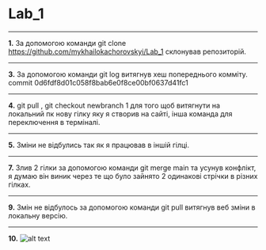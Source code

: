 # Lab_1
***
**1.** За допомогою команди git clone https://github.com/mykhailokachorovskyi/Lab_1 склонував репозиторій.
***
**3.** За допомогою команди git log витягнув хеш попереднього комміту. commit 0d6fdf8d01c058f8bab6e0f8ce00bf0637d41fc1
***
**4.** git pull , git checkout newbranch 1 для того щоб витягнути на локальний пк нову гілку яку я створив на сайті, інша команда для переключення в терміналі.
***
**5.** Зміни не відбулись так як я працював в іншій гілці.
***
**7.** Злив 2 гілки за допомогою команди git merge main та усунув конфлікт, я думаю він виник через те що було зайнято 2 одинакові стрічки в різних гілках.
***
**9.** Змін не відбулось за допомогою команди git pull витягнув веб зміни в локальну версію.
***
**10.** ![alt text](https://www.imgonline.com.ua/examples/bee-on-daisy.jpg)

